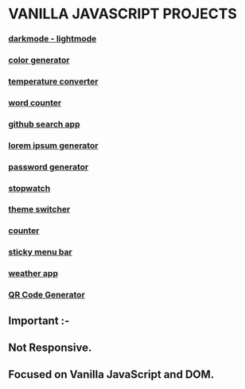 # VANILLA JAVASCRIPT PROJECTS

### [darkmode - lightmode](https://dreamy-pasca-9e56e7.netlify.app/)

### [color generator](http://cgen.surge.sh/)

### [temperature converter](https://temp-conv.surge.sh/)

### [word counter](https://wacc.netlify.app/)

### [github search app](https://candid-clafoutis-a41a36.netlify.app/)

### [lorem ipsum generator](https://gentle-bublanina-24cd5a.netlify.app/)

### [password generator](https://storied-otter-48c1fd.netlify.app/)

### [stopwatch](https://deft-faun-9f3bd2.netlify.app/)

### [theme switcher](https://heroic-puppy-95dd0e.netlify.app/)

### [counter](https://vermillion-sawine-e58aa0.netlify.app/)

### [sticky menu bar](https://radiant-cassata-81a576.netlify.app/)

### [weather app](https://fascinating-florentine-162d0c.netlify.app/)

### [QR Code Generator](https://meek-kataifi-e31fe3.netlify.app/)

## Important :-

## Not Responsive.

## Focused on Vanilla JavaScript and DOM.
